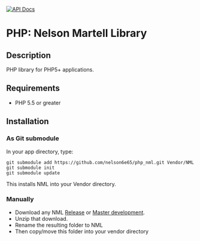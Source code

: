 [![API Docs](http://apigenerator.org/badge.png)](http://nelson6e65.github.io/php_nml/api)
# PHP: Nelson Martell Library

## Description
PHP library for PHP5+ applications. 

## Requirements
* PHP 5.5 or greater

## Installation

### As Git submodule
In your app directory, type:

    git submodule add https://github.com/nelson6e65/php_nml.git Vendor/NML
	git submodule init
	git submodule update
	
This installs NML into your Vendor directory.

### Manually
* Download any NML [Release](https://github.com/nelson6e65/php_nml/releases) or [Master development](https://github.com/nelson6e65/php_nml/archive/master.zip).
* Unzip that download.
* Rename the resulting folder to NML
* Then copy/move this folder into your vendor directory
